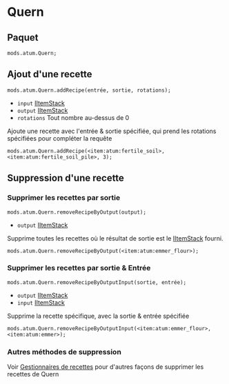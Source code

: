 # Quern

## Paquet
`mods.atum.Quern;`

## Ajout d'une recette

`mods.atum.Quern.addRecipe(entrée, sortie, rotations);`

- `input` [IItemStack](/vanilla/api/items/IItemStack)
- `output` [IItemStack](/vanilla/api/items/IItemStack)
- `rotations` Tout nombre au-dessus de 0

Ajoute une recette avec l'entrée & sortie spécifiée, qui prend les rotations spécifiées pour compléter la requête

```zenscript
mods.atum.Quern.addRecipe(<item:atum:fertile_soil>, <item:atum:fertile_soil_pile>, 3);
```

## Suppression d'une recette

### Supprimer les recettes par sortie

`mods.atum.Quern.removeRecipeByOutput(output);`

- `output` [IItemStack](/vanilla/api/items/IItemStack)

Supprime toutes les recettes où le résultat de sortie est le [IItemStack](/vanilla/api/items/IItemStack) fourni.

```zenscript
mods.atum.Quern.removeRecipeByOutput(<item:atum:emmer_flour>);
```

### Supprimer les recettes par sortie & Entrée

`mods.atum.Quern.removeRecipeByOutputInput(sortie, entrée);`

- `output` [IItemStack](/vanilla/api/items/IItemStack)
- `input` [IItemStack](/vanilla/api/items/IItemStack)

Supprime la recette spécifique, avec la sortie & entrée spécifiée

```zenscript
mods.atum.Quern.removeRecipeByOutputInput(<item:atum:emmer_flour>, <item:atum:emmer>);
```

### Autres méthodes de suppression

Voir [Gestionnaires de recettes](/recipes/recipe_managers) pour d'autres façons de supprimer les recettes de Quern
